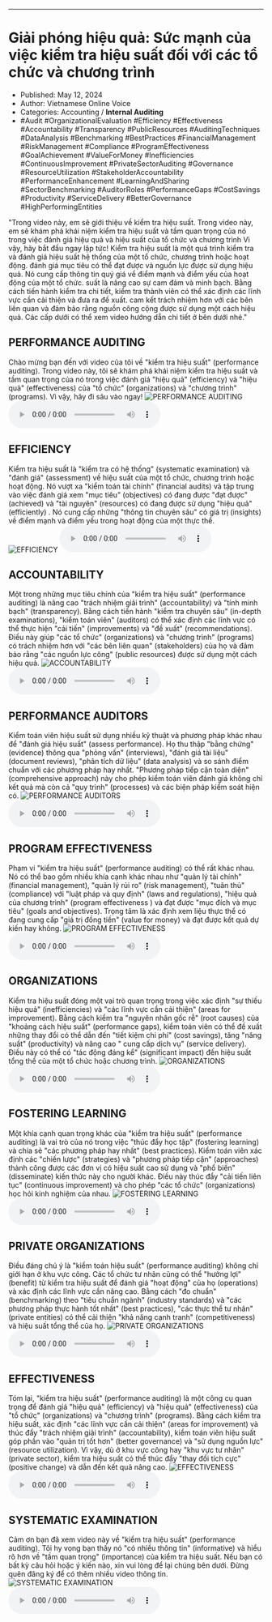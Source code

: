 
---

# Giải phóng hiệu quả: Sức mạnh của việc kiểm tra hiệu suất đối với các tổ chức và chương trình

- Published: May 12, 2024
- Author: Vietnamese Online Voice
- Categories: Accounting / **Internal Auditing**
- #Audit #OrganizationalEvaluation #Efficiency #Effectiveness #Accountability #Transparency #PublicResources #AuditingTechniques #DataAnalysis #Benchmarking #BestPractices #FinancialManagement #RiskManagement #Compliance #ProgramEffectiveness #GoalAchievement #ValueForMoney #Inefficiencies #ContinuousImprovement #PrivateSectorAuditing #Governance #ResourceUtilization #StakeholderAccountability #PerformanceEnhancement #LearningAndSharing #SectorBenchmarking #AuditorRoles #PerformanceGaps #CostSavings #Productivity #ServiceDelivery #BetterGovernance #HighPerformingEntities

"Trong video này, em sẽ giới thiệu về kiểm tra hiệu suất. Trong video này, em sẽ khám phá khái niệm kiểm tra hiệu suất và tầm quan trọng của nó trong việc đánh giá hiệu quả và hiệu suất của tổ chức và chương trình Vì vậy, hãy bắt đầu ngay lập tức! Kiểm tra hiệu suất là một quá trình kiểm tra và đánh giá hiệu suất hệ thống của một tổ chức, chương trình hoặc hoạt động. đánh giá mục tiêu có thể đạt được và nguồn lực được sử dụng hiệu quả. Nó cung cấp thông tin quý giá về điểm mạnh và điểm yếu của hoạt động của một tổ chức. suất là nâng cao sự cam đảm và minh bạch. Bằng cách tiến hành kiểm tra chi tiết, kiểm tra thành viên có thể xác định các lĩnh vực cần cải thiện và đưa ra đề xuất. cam kết trách nhiệm hơn với các bên liên quan và đảm bảo rằng nguồn công cộng được sử dụng một cách hiệu quả. Các cấp dưới có thể xem video hướng dẫn chi tiết ở bên dưới nhé."


## PERFORMANCE AUDITING

Chào mừng bạn đến với video của tôi về "kiểm tra hiệu suất" (performance auditing). Trong video này, tôi sẽ khám phá khái niệm kiểm tra hiệu suất và tầm quan trọng của nó trong việc đánh giá "hiệu quả" (efficiency) và "hiệu quả" (effectiveness) của "tổ chức" (organizations) và "chương trình" (programs). Vì vậy, hãy đi sâu vào ngay!
![PERFORMANCE AUDITING](https://http-archiver-apis-production-80.schnworks.com/storage/images/transitions/2024-05-12/transition-1734987570-Montserrat-Thin-9C27B0.jpg)
<audio controls>
    <source src="https://http-archiver-apis-production-80.schnworks.com/storage/storage/audio/file-8485245664.mp3" type="audio/mpeg">
</audio>



## EFFICIENCY

Kiểm tra hiệu suất là "kiểm tra có hệ thống" (systematic examination) và "đánh giá" (assessment) về hiệu suất của một tổ chức, chương trình hoặc hoạt động. Nó vượt xa "kiểm toán tài chính" (financial audits) và tập trung vào việc đánh giá xem "mục tiêu" (objectives) có đang được "đạt được" (achieved) và "tài nguyên" (resources) có đang được sử dụng "hiệu quả" (efficiently) . Nó cung cấp những "thông tin chuyên sâu" có giá trị (insights) về điểm mạnh và điểm yếu trong hoạt động của một thực thể.
![EFFICIENCY](https://http-archiver-apis-production-80.schnworks.com/storage/images/transitions/2024-05-12/transition--18164363632-Montserrat-Black-283593.jpg)
<audio controls>
    <source src="https://http-archiver-apis-production-80.schnworks.com/storage/storage/audio/file-21716014200.mp3" type="audio/mpeg">
</audio>



## ACCOUNTABILITY

Một trong những mục tiêu chính của "kiểm tra hiệu suất" (performance auditing) là nâng cao "trách nhiệm giải trình" (accountability) và "tính minh bạch" (transparency). Bằng cách tiến hành "kiểm tra chuyên sâu" (in-depth examinations), "kiểm toán viên" (auditors) có thể xác định các lĩnh vực có thể thực hiện "cải tiến" (improvements) và "đề xuất" (recommendations). Điều này giúp "các tổ chức" (organizations) và "chương trình" (programs) có trách nhiệm hơn với "các bên liên quan" (stakeholders) của họ và đảm bảo rằng "các nguồn lực công" (public resources) được sử dụng một cách hiệu quả.
![ACCOUNTABILITY](https://http-archiver-apis-production-80.schnworks.com/storage/images/transitions/2024-05-12/transition-47792832515-Montserrat-Thin-7B1FA2.jpg)
<audio controls>
    <source src="https://http-archiver-apis-production-80.schnworks.com/storage/storage/audio/file-372036437.mp3" type="audio/mpeg">
</audio>



## PERFORMANCE AUDITORS

Kiểm toán viên hiệu suất sử dụng nhiều kỹ thuật và phương pháp khác nhau để "đánh giá hiệu suất" (assess performance). Họ thu thập "bằng chứng" (evidence) thông qua "phỏng vấn" (interviews), "đánh giá tài liệu" (document reviews), "phân tích dữ liệu" (data analysis) và so sánh điểm chuẩn với các phương pháp hay nhất. "Phương pháp tiếp cận toàn diện" (comprehensive approach) này cho phép kiểm toán viên đánh giá không chỉ kết quả mà còn cả "quy trình" (processes) và các biện pháp kiểm soát hiện có.
![PERFORMANCE AUDITORS](https://http-archiver-apis-production-80.schnworks.com/storage/images/transitions/2024-05-12/transition-21166884095-Montserrat-Black-303F9F.jpg)
<audio controls>
    <source src="https://http-archiver-apis-production-80.schnworks.com/storage/storage/audio/file-21915996797.mp3" type="audio/mpeg">
</audio>



## PROGRAM EFFECTIVENESS

Phạm vi "kiểm tra hiệu suất" (performance auditing) có thể rất khác nhau. Nó có thể bao gồm nhiều khía cạnh khác nhau như "quản lý tài chính" (financial management), "quản lý rủi ro" (risk management), "tuân thủ" (compliance) với "luật pháp và quy định" (laws and regulations), "hiệu quả của chương trình" (program effectiveness ) và đạt được "mục đích và mục tiêu" (goals and objectives). Trọng tâm là xác định xem liệu thực thể có đang cung cấp "giá trị đồng tiền" (value for money) và đạt được kết quả dự kiến ​​hay không.
![PROGRAM EFFECTIVENESS](https://http-archiver-apis-production-80.schnworks.com/storage/images/transitions/2024-05-12/transition--24796975604-Montserrat-Bold-1A237E.jpg)
<audio controls>
    <source src="https://http-archiver-apis-production-80.schnworks.com/storage/storage/audio/file-8193810226.mp3" type="audio/mpeg">
</audio>



## ORGANIZATIONS

Kiểm tra hiệu suất đóng một vai trò quan trọng trong việc xác định "sự thiếu hiệu quả" (inefficiencies) và "các lĩnh vực cần cải thiện" (areas for improvement). Bằng cách kiểm tra "nguyên nhân gốc rễ" (root causes) của "khoảng cách hiệu suất" (performance gaps), kiểm toán viên có thể đề xuất những thay đổi có thể dẫn đến "tiết kiệm chi phí" (cost savings), tăng "năng suất" (productivity) và nâng cao " cung cấp dịch vụ" (service delivery). Điều này có thể có "tác động đáng kể" (significant impact) đến hiệu suất tổng thể của một tổ chức hoặc chương trình.
![ORGANIZATIONS](https://http-archiver-apis-production-80.schnworks.com/storage/images/transitions/2024-05-12/transition--7542881691-Montserrat-Regular-4A148C.jpg)
<audio controls>
    <source src="https://http-archiver-apis-production-80.schnworks.com/storage/storage/audio/file-20165698610.mp3" type="audio/mpeg">
</audio>



## FOSTERING LEARNING

Một khía cạnh quan trọng khác của "kiểm tra hiệu suất" (performance auditing) là vai trò của nó trong việc "thúc đẩy học tập" (fostering learning) và chia sẻ "các phương pháp hay nhất" (best practices). Kiểm toán viên xác định các "chiến lược" (strategies) và "phương pháp tiếp cận" (approaches) thành công được các đơn vị có hiệu suất cao sử dụng và "phổ biến" (disseminate) kiến ​​thức này cho người khác. Điều này thúc đẩy "cải tiến liên tục" (continuous improvement) và cho phép "các tổ chức" (organizations) học hỏi kinh nghiệm của nhau.
![FOSTERING LEARNING](https://http-archiver-apis-production-80.schnworks.com/storage/images/transitions/2024-05-12/transition-18129450602-Montserrat-Black-673AB7.jpg)
<audio controls>
    <source src="https://http-archiver-apis-production-80.schnworks.com/storage/storage/audio/file-2411822184.mp3" type="audio/mpeg">
</audio>



## PRIVATE ORGANIZATIONS

Điều đáng chú ý là "kiểm toán hiệu suất" (performance auditing) không chỉ giới hạn ở khu vực công. Các tổ chức tư nhân cũng có thể "hưởng lợi" (benefit) từ kiểm tra hiệu suất để đánh giá "hoạt động" của họ (operations) và xác định các lĩnh vực cần nâng cao. Bằng cách "đo chuẩn" (benchmarking) theo "tiêu chuẩn ngành" (industry standards) và "các phương pháp thực hành tốt nhất" (best practices), "các thực thể tư nhân" (private entities) có thể cải thiện "khả năng cạnh tranh" (competitiveness) và hiệu suất tổng thể của họ.
![PRIVATE ORGANIZATIONS](https://http-archiver-apis-production-80.schnworks.com/storage/images/transitions/2024-05-12/transition--35410642140-Montserrat-ExtraBold-880E4F.jpg)
<audio controls>
    <source src="https://http-archiver-apis-production-80.schnworks.com/storage/storage/audio/file-50168086080.mp3" type="audio/mpeg">
</audio>



## EFFECTIVENESS

Tóm lại, "kiểm tra hiệu suất" (performance auditing) là một công cụ quan trọng để đánh giá "hiệu quả" (efficiency) và "hiệu quả" (effectiveness) của "tổ chức" (organizations) và "chương trình" (programs). Bằng cách kiểm tra hiệu suất, xác định "các lĩnh vực cần cải thiện" (areas for improvement) và thúc đẩy "trách nhiệm giải trình" (accountability), kiểm toán viên hiệu suất góp phần vào "quản trị tốt hơn" (better governance) và "sử dụng nguồn lực" (resource utilization). Vì vậy, dù ở khu vực công hay "khu vực tư nhân" (private sector), kiểm tra hiệu suất có thể thúc đẩy "thay đổi tích cực" (positive change) và dẫn đến kết quả nâng cao.
![EFFECTIVENESS](https://http-archiver-apis-production-80.schnworks.com/storage/images/transitions/2024-05-12/transition--65887263124-Montserrat-Medium-303F9F.jpg)
<audio controls>
    <source src="https://http-archiver-apis-production-80.schnworks.com/storage/storage/audio/file-13061763400.mp3" type="audio/mpeg">
</audio>



## SYSTEMATIC EXAMINATION

Cảm ơn bạn đã xem video này về "kiểm tra hiệu suất" (performance auditing). Tôi hy vọng bạn thấy nó "có nhiều thông tin" (informative) và hiểu rõ hơn về "tầm quan trọng" (importance) của kiểm tra hiệu suất. Nếu bạn có bất kỳ câu hỏi hoặc ý kiến ​​​​nào, xin vui lòng để lại chúng bên dưới. Đừng quên đăng ký để có thêm nhiều video thông tin.
![SYSTEMATIC EXAMINATION](https://http-archiver-apis-production-80.schnworks.com/storage/images/transitions/2024-05-12/transition-41685778943-Montserrat-Bold-004895.jpg)
<audio controls>
    <source src="https://http-archiver-apis-production-80.schnworks.com/storage/storage/audio/file-4213619924.mp3" type="audio/mpeg">
</audio>

